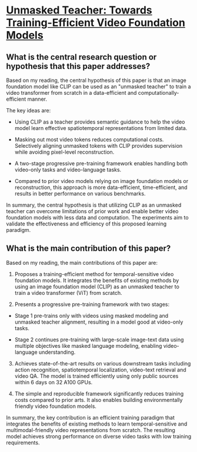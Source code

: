 # [Unmasked Teacher: Towards Training-Efficient Video Foundation Models](https://arxiv.org/abs/2303.16058)

## What is the central research question or hypothesis that this paper addresses?

 Based on my reading, the central hypothesis of this paper is that an image foundation model like CLIP can be used as an "unmasked teacher" to train a video transformer from scratch in a data-efficient and computationally-efficient manner. 

The key ideas are:

- Using CLIP as a teacher provides semantic guidance to help the video model learn effective spatiotemporal representations from limited data.

- Masking out most video tokens reduces computational costs. Selectively aligning unmasked tokens with CLIP provides supervision while avoiding pixel-level reconstruction.

- A two-stage progressive pre-training framework enables handling both video-only tasks and video-language tasks.

- Compared to prior video models relying on image foundation models or reconstruction, this approach is more data-efficient, time-efficient, and results in better performance on various benchmarks.

In summary, the central hypothesis is that utilizing CLIP as an unmasked teacher can overcome limitations of prior work and enable better video foundation models with less data and computation. The experiments aim to validate the effectiveness and efficiency of this proposed learning paradigm.


## What is the main contribution of this paper?

 Based on my reading, the main contributions of this paper are:

1. Proposes a training-efficient method for temporal-sensitive video foundation models. It integrates the benefits of existing methods by using an image foundation model (CLIP) as an unmasked teacher to train a video transformer (ViT) from scratch.

2. Presents a progressive pre-training framework with two stages: 

- Stage 1 pre-trains only with videos using masked modeling and unmasked teacher alignment, resulting in a model good at video-only tasks. 

- Stage 2 continues pre-training with large-scale image-text data using multiple objectives like masked language modeling, enabling video-language understanding.

3. Achieves state-of-the-art results on various downstream tasks including action recognition, spatiotemporal localization, video-text retrieval and video QA. The model is trained efficiently using only public sources within 6 days on 32 A100 GPUs.

4. The simple and reproducible framework significantly reduces training costs compared to prior arts. It also enables building environmentally friendly video foundation models.

In summary, the key contribution is an efficient training paradigm that integrates the benefits of existing methods to learn temporal-sensitive and multimodal-friendly video representations from scratch. The resulting model achieves strong performance on diverse video tasks with low training requirements.
